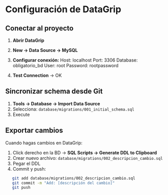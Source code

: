 # Configuración de DataGrip

## Conectar al proyecto

1. **Abrir DataGrip**
2. **New → Data Source → MySQL**

3. **Configurar conexión:**
Host: localhost
Port: 3306
Database: obligatorio_bd
User: root
Password: rootpassword
4. **Test Connection** → OK

## Sincronizar schema desde Git

1. **Tools → Database → Import Data Source**
2. Selecciona: `database/migrations/001_initial_schema.sql`
3. Execute

## Exportar cambios

Cuando hagas cambios en DataGrip:

1. Click derecho en la BD → **SQL Scripts → Generate DDL to Clipboard**
2. Crear nuevo archivo: `database/migrations/002_descripcion_cambio.sql`
3. Pegar el DDL
4. Commit y push:
```bash
   git add database/migrations/002_descripcion_cambio.sql
   git commit -m "Add: [descripción del cambio]"
   git push
